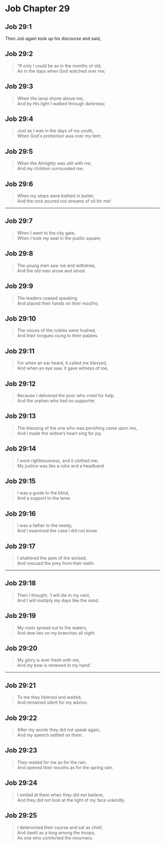 # Job Chapter 29

## Job 29:1

Then Job again took up his discourse and said,

## Job 29:2

> “If only I could be as in the months of old,  
> As in the days when God watched over me;

## Job 29:3

> When His lamp shone above me,  
> And by His light I walked through darkness;

## Job 29:4

> Just as I was in the days of my youth,  
> When God's protection was over my tent;

## Job 29:5

> When the Almighty was still with me,  
> And my children surrounded me;

## Job 29:6

> When my steps were bathed in butter,  
> And the rock poured out streams of oil for me!

---

## Job 29:7

> When I went to the city gate,  
> When I took my seat in the public square,

## Job 29:8

> The young men saw me and withdrew,  
> And the old men arose and stood.

## Job 29:9

> The leaders ceased speaking  
> And placed their hands on their mouths;

## Job 29:10

> The voices of the nobles were hushed,  
> And their tongues clung to their palates.

## Job 29:11

> For when an ear heard, it called me blessed,  
> And when an eye saw, it gave witness of me,

## Job 29:12

> Because I delivered the poor who cried for help,  
> And the orphan who had no supporter.

## Job 29:13

> The blessing of the one who was perishing came upon me,  
> And I made the widow’s heart sing for joy.

## Job 29:14

> I wore righteousness, and it clothed me;  
> My justice was like a robe and a headband.

## Job 29:15

> I was a guide to the blind,  
> And a support to the lame.

## Job 29:16

> I was a father to the needy,  
> And I examined the case I did not know.

## Job 29:17

> I shattered the jaws of the wicked,  
> And rescued the prey from their teeth.

---

## Job 29:18

> Then I thought, ‘I will die in my nest,  
> And I will multiply my days like the sand.

## Job 29:19

> My roots spread out to the waters,  
> And dew lies on my branches all night.

## Job 29:20

> My glory is ever fresh with me,  
> And my bow is renewed in my hand.’

---

## Job 29:21

> To me they listened and waited,  
> And remained silent for my advice.

## Job 29:22

> After my words they did not speak again,  
> And my speech settled on them.

## Job 29:23

> They waited for me as for the rain,  
> And opened their mouths as for the spring rain.

## Job 29:24

> I smiled at them when they did not believe,  
> And they did not look at the light of my face unkindly.

## Job 29:25

> I determined their course and sat as chief,  
> And dwelt as a king among the troops,  
> As one who comforted the mourners.
